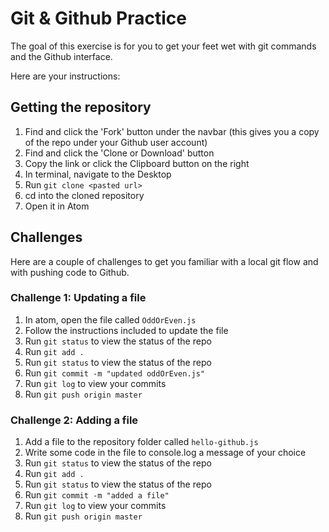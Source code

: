 # Git & Github Practice

The goal of this exercise is for you to get your feet wet with git commands and the Github interface.

Here are your instructions:

## Getting the repository

1. Find and click the 'Fork' button under the navbar (this gives you a copy of the repo under your Github user account)
2. Find and click the 'Clone or Download' button
3. Copy the link or click the Clipboard button on the right
4. In terminal, navigate to the Desktop
5. Run `git clone <pasted url>`
6. cd into the cloned repository
7. Open it in Atom

## Challenges

Here are a couple of challenges to get you familiar with a local git flow and with pushing code to Github.

### Challenge 1: Updating a file

1. In atom, open the file called `OddOrEven.js`
2. Follow the instructions included to update the file
3. Run `git status` to view the status of the repo
4. Run `git add .`
5. Run `git status` to view the status of the repo
6. Run `git commit -m "updated oddOrEven.js"`
7. Run `git log` to view your commits
8. Run `git push origin master`

### Challenge 2: Adding a file

1. Add a file to the repository folder called `hello-github.js`
2. Write some code in the file to console.log a message of your choice
3. Run `git status` to view the status of the repo
4. Run `git add .`
5. Run `git status` to view the status of the repo
6. Run `git commit -m "added a file"`
7. Run `git log` to view your commits
8. Run `git push origin master`